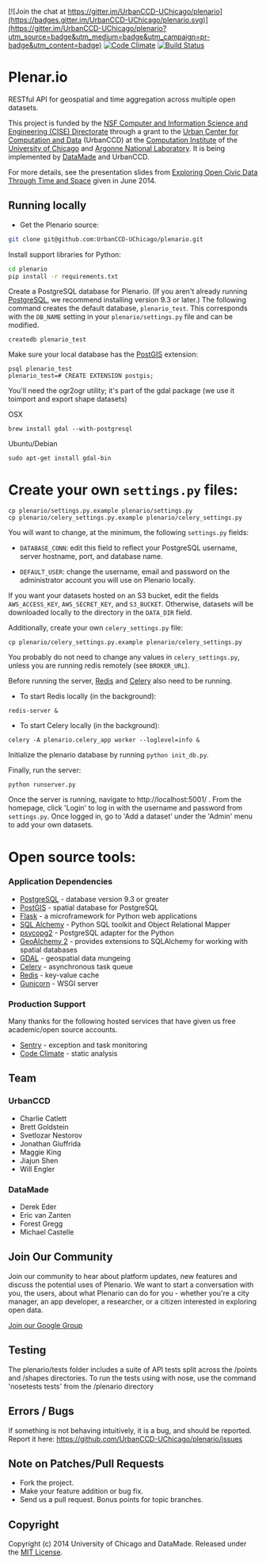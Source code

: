 [![Join the chat at https://gitter.im/UrbanCCD-UChicago/plenario](https://badges.gitter.im/UrbanCCD-UChicago/plenario.svg)](https://gitter.im/UrbanCCD-UChicago/plenario?utm_source=badge&utm_medium=badge&utm_campaign=pr-badge&utm_content=badge)
[![Code Climate](https://codeclimate.com/github/UrbanCCD-UChicago/plenario/badges/gpa.svg)](https://codeclimate.com/github/UrbanCCD-UChicago/plenario)
[![Build Status](https://travis-ci.org/UrbanCCD-UChicago/plenario.svg?branch=master)](https://travis-ci.org/UrbanCCD-UChicago/plenario)

# Plenar.io

RESTful API for geospatial and time aggregation across multiple open datasets.

This project is funded by the [NSF Computer and Information Science and Engineering (CISE) Directorate](http://www.nsf.gov/dir/index.jsp?org=CISE) through a grant to the [Urban Center for Computation and Data](https://urbanccd.org/) (UrbanCCD) at the [Computation Institute](http://ci.uchicago.edu) of the [University of Chicago](http://uchicago.edu) and [Argonne National Laboratory](http://www.anl.gov). It is being implemented by [DataMade](http://datamade.us) and UrbanCCD.

For more details, see the presentation slides from [Exploring Open Civic Data Through Time and Space](https://docs.google.com/presentation/d/1Une-A1k0mUAIYac5UlmeSDLw4VyHYsaw1NW5f4YKWas/edit#slide=id.p) given in June 2014.

## Running locally

* Get the Plenario source:

``` bash
git clone git@github.com:UrbanCCD-UChicago/plenario.git
```

Install support libraries for Python:

``` bash
cd plenario
pip install -r requirements.txt
```

Create a PostgreSQL database for Plenario. (If you aren't already running
[PostgreSQL](http://www.postgresql.org/), we recommend installing version 9.3 or
later.) The following command creates the default database, `plenario_test`.
This corresponds with the `DB_NAME` setting in your `plenario/settings.py` file
and can be modified.

```
createdb plenario_test
```

Make sure your local database has the [PostGIS](http://postgis.net/) extension:

```
psql plenario_test
plenario_test=# CREATE EXTENSION postgis;
```

You'll need the ogr2ogr utility; it's part of the gdal package (we use it toimport and export shape datasets)

OSX
```
brew install gdal --with-postgresql
```

Ubuntu/Debian

```
sudo apt-get install gdal-bin
```

Create your own `settings.py` files:
=======


```
cp plenario/settings.py.example plenario/settings.py
cp plenario/celery_settings.py.example plenario/celery_settings.py
```

You will want to change, at the minimum, the following `settings.py` fields:

* `DATABASE_CONN`: edit this field to reflect your PostgreSQL
  username, server hostname, port, and database name.

* `DEFAULT_USER`: change the username, email and password on the administrator account you will use on Plenario locally.

If you want your datasets hosted on an S3 bucket, edit the fields
`AWS_ACCESS_KEY`, `AWS_SECRET_KEY`, and `S3_BUCKET`. Otherwise,
datasets will be downloaded locally to the directory in the `DATA_DIR`
field.

Additionally, create your own `celery_settings.py` file:

```
cp plenario/celery_settings.py.example plenario/celery_settings.py
```

You probably do not need to change any values in `celery_settings.py`,
unless you are running redis remotely (see `BROKER_URL`).

Before running the server, [Redis](http://redis.io/) and
[Celery](http://www.celeryproject.org/) also need to be running.

* To start Redis locally (in the background):
```
redis-server &
```

* To start Celery locally (in the background):
```
celery -A plenario.celery_app worker --loglevel=info &
```

Initialize the plenario database by running `python init_db.py`.

Finally, run the server:

```
python runserver.py
```

Once the server is running, navigate to http://localhost:5001/ . From
the homepage, click 'Login' to log in with the username and password
from `settings.py`. Once logged in, go to 'Add a dataset' under the
'Admin' menu to add your own datasets.

# Open source tools:

### Application Dependencies

* [PostgreSQL](http://www.postgresql.org/) - database version 9.3 or greater
* [PostGIS](http://postgis.net/) - spatial database for PostgreSQL
* [Flask](http://flask.pocoo.org/) - a microframework for Python web applications
* [SQL Alchemy](http://www.sqlalchemy.org/) - Python SQL toolkit and Object Relational Mapper
* [psycopg2](http://initd.org/psycopg/) - PostgreSQL adapter for the Python
* [GeoAlchemy 2](http://geoalchemy-2.readthedocs.org/en/0.2.4/) - provides extensions to SQLAlchemy for working with spatial databases
* [GDAL](http://www.gdal.org/) - geospatial data mungeing
* [Celery](http://www.celeryproject.org/) - asynchronous task queue
* [Redis](http://redis.io/) - key-value cache
* [Gunicorn](http://gunicorn.org/) - WSGI server

### Production Support

Many thanks for the following hosted services that have given us free academic/open source accounts.

* [Sentry](https://getsentry.com/welcome/) - exception and task monitoring
* [Code Climate](https://codeclimate.com/) - static analysis


## Team

### UrbanCCD
* Charlie Catlett
* Brett Goldstein
* Svetlozar Nestorov
* Jonathan Giuffrida
* Maggie King
* Jiajun Shen
* Will Engler

### DataMade
* Derek Eder
* Eric van Zanten
* Forest Gregg
* Michael Castelle

## Join Our Community

Join our community to hear about platform updates, new features and discuss the potential uses of Plenario. We want to start a conversation with you, the users, about what Plenario can do for you - whether you're a city manager, an app developer, a researcher, or a citizen interested in exploring open data.

[Join our Google Group](https://groups.google.com/forum/#!forum/plenariodataportal)

## Testing

The plenario/tests folder includes a suite of API tests split across the /points and /shapes directories. To run the tests using with nose, use the command 'nosetests tests' from the /plenario directory

## Errors / Bugs

If something is not behaving intuitively, it is a bug, and should be reported.
Report it here: https://github.com/UrbanCCD-UChicago/plenario/issues

## Note on Patches/Pull Requests

* Fork the project.
* Make your feature addition or bug fix.
* Send us a pull request. Bonus points for topic branches.

## Copyright

Copyright (c) 2014 University of Chicago and DataMade. Released under the [MIT License](https://github.com/UrbanCCD-UChicago/plenario/blob/master/LICENSE).
